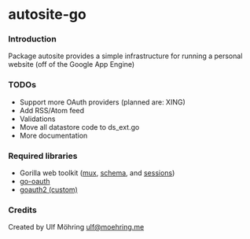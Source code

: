 # autosite-go

### Introduction
Package autosite provides a simple infrastructure for running a
personal website (off of the Google App Engine)

### TODOs
* Support more OAuth providers (planned are: XING)
* Add RSS/Atom feed
* Validations
* Move all datastore code to ds_ext.go
* More documentation

### Required libraries
* Gorilla web toolkit ([mux](http://github.com/gorilla/mux), [schema](http://github.com/gorilla/schema), and [sessions](http://github.com/gorilla/sessions))
* [go-oauth](http://github.com/garyburd/go-oauth/)
* [goauth2 (custom)](http://github.com/paceline/goauth2)

### Credits
Created by Ulf Möhring <ulf@moehring.me>
